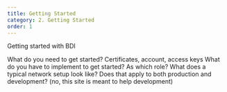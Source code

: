 ```yaml
---
title: Getting Started
category: 2. Getting Started
order: 1
---
```


Getting started with BDI

What do you need to get started?
Certificates, account, access keys
What do you have to implement to get started? As which role?
What does a typical network setup look like?
Does that apply to both production and development? (no, this site is meant to help development)
